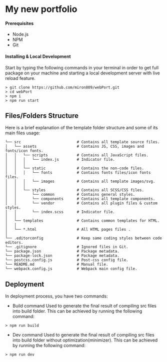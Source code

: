 # My new portfolio

#### Prerequisites
  - Node.js
  - NPM
  - Git

#### Installing & Local Development
Start by typing the following commands in your terminal in order to get full package on your machine and starting a local development server with live reload feature.

```
> git clone https://github.com/miron809/webPort.git
> cd webPort
> npm i
> npm run start
```



## Files/Folders Structure
Here is a brief explanation of the template folder structure and some of its main files usage:

```
└── src                         # Contains all template source files.
│   └── assets                  # Contains JS, CSS, images and fonts/icon fonts.
│   │   └── scripts             # Contains all JavaScript files.
│   │   │   └── index.js        # Indicator file.
│   │   │
│   │   └── static              # Contains the non-code files.
│   │   │   └── fonts           # Contains fonts files/icon fonts files.
│   │   │   └── images          # Contains all template images/svg.
│   │   │
│   │   └── styles              # Contains all SCSS/CSS files.
│   │       └── common          # Contains general styles.
│   │       └── components      # Contains all template components.
│   │       └── vendor          # Contains all plugin files & custom styles.
│   │       └── index.scss      # Indicator file.
│   │
│   └── templates               # Contains common templates for HTML.
│   │
│   └── *.html                  # All HTML pages files .
│
└── .editorconfig               # Keep same coding styles between code editors.
└── .gitignore                  # Ignored files in Git.
└── package.json                # Package metadata.
└── package-lock.json           # Package metadata.
└── postcss.config.js           # Post-css config file.
└── README.md                   # Manual file.
└── webpack.config.js           # Webpack main config file.
```

## Deployment
In deployment process, you have two commands:

- Build command
Used to generate the final result of compiling src files into build folder. This can be achieved by running the following command:
```
> npm run build
```

- Dev command
Used to generate the final result of compiling src files into build folder without optimization(minimizer). This can be achieved by running the following command:
```
> npm run dev
```
